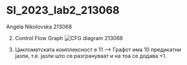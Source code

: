 # SI_2023_lab2_213068
Angela Nikolovska 213068

2. Control Flow Graph
![CFG diagram 213068](https://github.com/nikolovsk/SI_2023_lab2_213068/assets/129659501/50a149fd-e526-4d9b-b6c7-1e30b2c37e99)

3. Цикломатската комплексност е 11 --> Графот има 10 предикатни јазли, т.е. јазли што се разгрануваат и на тоа се додава +1.
